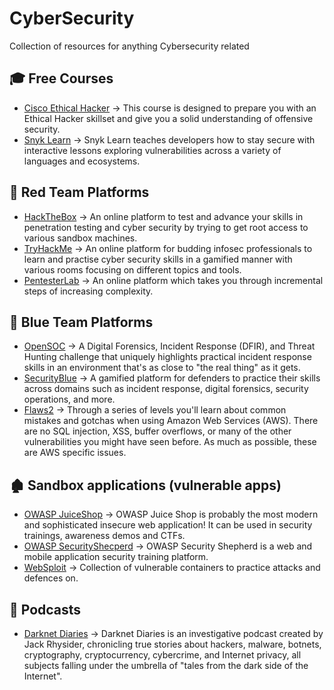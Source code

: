 <primary-label ref="education"/>
<secondary-label ref="2024"/>

# CyberSecurity

Collection of resources for anything Cybersecurity related

## 🎓 Free Courses
* [Cisco Ethical Hacker](https://www.netacad.com/courses/ethical-hacker?courseLang=en-US) -> This course is designed to prepare you with an Ethical Hacker skillset and give you a solid understanding of offensive security.
* [Snyk Learn](https://learn.snyk.io/) -> Snyk Learn teaches developers how to stay secure with interactive lessons exploring vulnerabilities across a variety of languages and ecosystems.

## 🔴 Red Team Platforms
* [HackTheBox](https://www.hackthebox.eu/) -> An online platform to test and advance your skills in penetration testing and cyber security by trying to get root access to various sandbox machines.
* [TryHackMe](https://tryhackme.com/) -> An online platform for budding infosec professionals to learn and practise cyber security skills in a gamified manner with various rooms focusing on different topics and tools.
* [PentesterLab](https://pentesterlab.com/) -> An online platform which takes you through incremental steps of increasing complexity.

## 🔵 Blue Team Platforms
* [OpenSOC](https://opensoc.io/) -> A Digital Forensics, Incident Response (DFIR), and Threat Hunting challenge that uniquely highlights practical incident response skills in an environment that's as close to "the real thing" as it gets.
* [SecurityBlue](https://securityblue.team/) -> A gamified platform for defenders to practice their skills across domains such as incident response, digital forensics, security operations, and more.
* [Flaws2](http://flaws2.cloud/) -> Through a series of levels you'll learn about common mistakes and gotchas when using Amazon Web Services (AWS). There are no SQL injection, XSS, buffer overflows, or many of the other vulnerabilities you might have seen before. As much as possible, these are AWS specific issues.

## 🏚 Sandbox applications (vulnerable apps)
* [OWASP JuiceShop](https://owasp.org/www-project-juice-shop/) -> OWASP Juice Shop is probably the most modern and sophisticated insecure web application! It can be used in security trainings, awareness demos and CTFs.
* [OWASP SecurityShecperd](https://owasp.org/www-project-security-shepherd/) -> OWASP Security Shepherd is a web and mobile application security training platform.
* [WebSploit](https://websploit.org/) -> Collection of vulnerable containers to practice attacks and defences on.

## 📱 Podcasts
* [Darknet Diaries](https://darknetdiaries.com/) -> Darknet Diaries is an investigative podcast created by Jack Rhysider, chronicling true stories about hackers, malware, botnets, cryptography, cryptocurrency, cybercrime, and Internet privacy, all subjects falling under the umbrella of "tales from the dark side of the Internet".